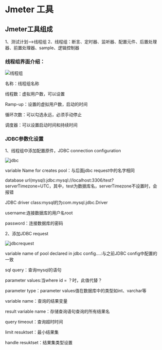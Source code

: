 # Jmeter 工具

## Jmeter工具组成
1、测试计划-->线程组
2、线程组：断言、定时器、监听器、配置元件、后置处理器、前置处理器、sample、逻辑控制器

### 线程组界面介绍：

![线程组](../images/线程组.png)

名称：线程组名称

线程数：虚拟用户数，可以设置

Ramp-up：设置的虚拟用户数，启动的时间

循环次数：可以勾选永远，必须手动停止

调度器：可以设置启动时间和持续时间

### JDBC参数化设置

1、线程组中添加配置原件，JDBC connection configuration

![jdbc](../images/jdbc.png)

variable Name for creates pool：与后面jdbc request中的名字相同

database url(mysql):jdbc:mysql://localhost:3306/test?serverTimezone=UTC，其中，test为数据库名，serverTimezone不设置时，会报错

JDBC driver class:mysql的为com.mysql.jdbc.Driver

username:连接数据库的用户名root

password：连接数据库的密码

2、添加JDBC request

![jdbcrequest](../images/jdbcrequest.png)

variable name of pool declared in jdbc config....:与之前JDBC config中配置的一致

sql query：查询mysql的语句

parameter values:当where id = ？时，此值代替？

parameter type：parameter values值在数据库中的类型如int、varchar等

variable name：查询的结果变量

result variable name：存储查询语句查询的所有结果名

query timeout：查询超时时间

limit resuktset：最小结果集

handle resuktset：结果集类型设置


